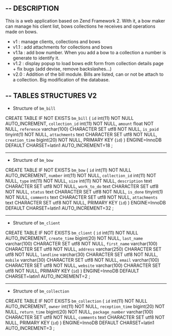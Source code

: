 --
DESCRIPTION
--
This is a web application based on Zend Framework 2.
With it, a bow maker can manage his client list, bows collections he receives and operations made on bows.

* v1 : manage clients, collections and bows
* v1.1 : add attachments for collections and bows
* v1.1a : add bow number. When you add a bow to a collection a number is generate to identify it.
* v1.2 : display popup to load bows edit form from collection details page + fix bugs (add devise, remove backslashes...)
* v2.0 : Addition of the bill module. Bills are listed, can or not be attach to a collection. Big modification of the database.

--
TABLES STRUCTURES V2
--

* Structure of `bm_bill`

CREATE TABLE IF NOT EXISTS `bm_bill` (
  `id` int(11) NOT NULL AUTO_INCREMENT,
  `collection_id` int(11) NOT NULL,
  `amount` float NOT NULL,
  `reference` varchar(100) CHARACTER SET utf8 NOT NULL,
  `is_paid` tinyint(1) NOT NULL,
  `attachments` text CHARACTER SET utf8 NOT NULL,
  `creation_time` bigint(20) NOT NULL,
  PRIMARY KEY (`id`)
) ENGINE=InnoDB  DEFAULT CHARSET=latin1 AUTO_INCREMENT=18 ;

-- --------------------------------------------------------

* Structure of `bm_bow`

CREATE TABLE IF NOT EXISTS `bm_bow` (
  `id` int(11) NOT NULL AUTO_INCREMENT,
  `number` int(11) NOT NULL,
  `collection_id` int(11) NOT NULL,
  `type` int(11) NOT NULL,
  `size` int(11) NOT NULL,
  `description` text CHARACTER SET utf8 NOT NULL,
  `work_to_do` text CHARACTER SET utf8 NOT NULL,
  `status` text CHARACTER SET utf8 NOT NULL,
  `is_done` tinyint(1) NOT NULL,
  `comments` text CHARACTER SET utf8 NOT NULL,
  `attachments` text CHARACTER SET utf8 NOT NULL,
  PRIMARY KEY (`id`)
) ENGINE=InnoDB  DEFAULT CHARSET=latin1 AUTO_INCREMENT=32 ;

-- --------------------------------------------------------

* Structure of `bm_client`

CREATE TABLE IF NOT EXISTS `bm_client` (
  `id` int(11) NOT NULL AUTO_INCREMENT,
  `create_time` bigint(20) NOT NULL,
  `last_name` varchar(100) CHARACTER SET utf8 NOT NULL,
  `first_name` varchar(100) CHARACTER SET utf8 NOT NULL,
  `address` varchar(250) CHARACTER SET utf8 NOT NULL,
  `landline` varchar(30) CHARACTER SET utf8 NOT NULL,
  `mobile` varchar(30) CHARACTER SET utf8 NOT NULL,
  `email` varchar(100) CHARACTER SET utf8 NOT NULL,
  `website` varchar(100) CHARACTER SET utf8 NOT NULL,
  PRIMARY KEY (`id`)
) ENGINE=InnoDB  DEFAULT CHARSET=latin1 AUTO_INCREMENT=2 ;

-- --------------------------------------------------------

* Structure of `bm_collection`

CREATE TABLE IF NOT EXISTS `bm_collection` (
  `id` int(11) NOT NULL AUTO_INCREMENT,
  `owner` int(11) NOT NULL,
  `reception_time` bigint(20) NOT NULL,
  `return_time` bigint(20) NOT NULL,
  `package_number` varchar(100) CHARACTER SET utf8 NOT NULL,
  `comments` text CHARACTER SET utf8 NOT NULL,
  PRIMARY KEY (`id`)
) ENGINE=InnoDB  DEFAULT CHARSET=latin1 AUTO_INCREMENT=3 ;